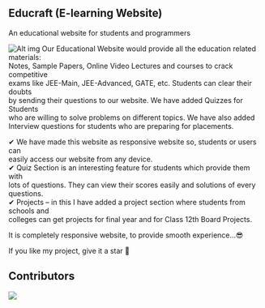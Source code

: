 ## Educraft (E-learning Website)
An educational website for students and programmers 

![Alt img](https://github.com/nitinsingh33/Educraft/blob/main/Assests/extra/pc%20view.png)
Our Educational Website would provide all the education related materials:  
Notes, Sample Papers, Online Video Lectures and courses to crack competitive  
exams like JEE-Main, JEE-Advanced, GATE, etc. Students can clear their doubts  
by sending their questions to our website. We have added Quizzes for Students  
who are willing to solve problems on different topics. We have also added  
Interview questions for students who are preparing for placements.  
  
✔ We have made this website as responsive website so, students or users can  
   easily access our website from  any device.  
✔ Quiz Section is an interesting feature for students which provide them with  
   lots of questions. They can view their scores easily and solutions of every questions.  
✔ Projects – in this I have added a project section where students from schools and  
   colleges can get projects for final year and for Class 12th Board Projects.  
   
It is completely responsive website, to provide smooth experience...😎  

If you like my project, give it a star 🌟

## Contributors
<a href="https://github.com/nitinsingh33/Educraft/graphs/contributors">
  <img src="https://contrib.rocks/image?repo=nitinsingh33/educraft" />
</a>
